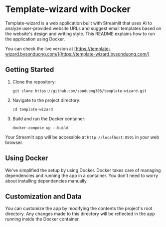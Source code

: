 # Template-wizard with Docker

Template-wizard is a web application built with Streamlit that uses AI to analyze user-provided website URLs and suggest email templates based on the website's design and writing style. This README explains how to run the application using Docker.

You can check the live version at [https://template-wizard.bysonduong.com/](https://template-wizard.bysonduong.com/)
## Getting Started

1. Clone the repository:

   ```shell
   git clone https://github.com/sonduong305/template-wizard.git
   ```

2. Navigate to the project directory:

   ```shell
   cd template-wizard
   ```

3. Build and run the Docker container:

   ```shell
   docker-compose up --build
   ```

Your Streamlit app will be accessible at `http://localhost:8501` in your web browser.

## Using Docker

We've simplified the setup by using Docker. Docker takes care of managing dependencies and running the app in a container. You don't need to worry about installing dependencies manually.

## Customization and Data

You can customize the app by modifying the contents the project's root directory. Any changes made to this directory will be reflected in the app running inside the Docker container.
